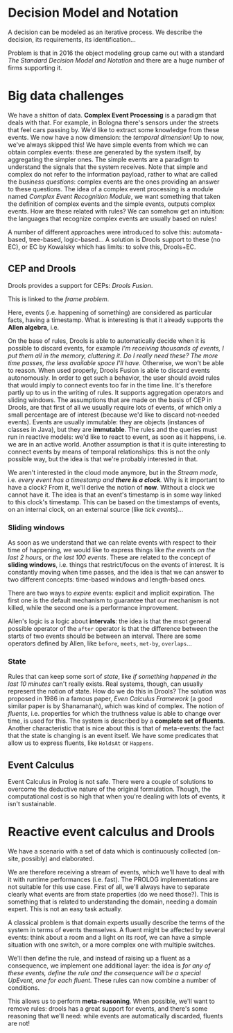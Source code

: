 # Decision Model and Notation

A decision can be modeled as an iterative process. We describe the decision, its requirements, its identification...

Problem is that in 2016 the object modeling group came out with a standard *The Standard Decision Model and Notation* and there are a huge number of firms supporting it.

# Big data challenges

We have a shitton of data. **Complex Event Processing** is a paradigm that deals with that. For example, in Bologna there's sensors under the streets that feel cars passing by. We'd like to extract some knowledge from these events. We now have a now dimension: the *temporal dimension*! Up to now, we've always skipped this! We have simple events from which we can obtain complex events: these are generated by the system itself, by aggregating the simpler ones.
The simple events are a paradigm to understand the signals that the system receives. Note that simple and complex do not refer to the information payload, rather to what are called the *business questions*: complex events are the ones providing an answer to these questions. The idea of a complex event processing is a module named *Complex Event Recognition Module*, we want something that taken the definition of complex events and the simple events, outputs complex events.
How are these related with rules? We can somehow get an intuition: the languages that recognize complex events are usually based on rules!

A number of different approaches were introduced to solve this: automata-based, tree-based, logic-based... A solution is Drools support to these (no EC), or EC by Kowalsky which has limits: to solve this, Drools+EC.

## CEP and Drools

Drools provides a support for CEPs: *Drools Fusion*.

This is linked to the *frame problem*.

Here, events (i.e. happening of something) are considered as particular facts, having a timestamp. What is interesting is that it already supports the **Allen algebra**, i.e. 

On the base of rules, Drools is able to automatically decide when it is possible to discard events, for example *I'm receiving thousands of events, I put them all in the memory, cluttering it. Do I really need these? The more time passes, the less available space I'll have.* Otherwise, we won't be able to reason. When used properly, Drools Fusion is able to discard events autonomously. In order to get such a behavior, the user should avoid rules that would imply to connect events too far in the time line. It's therefore partly up to us in the writing of rules.
It supports aggregation operators and sliding windows. The assumptions that are made on the basis of CEP in Drools, are that first of all we usually require lots of events, of which only a small percentage are of interest (because we'd like to discard not-needed events).
Events are usually immutable: they are objects (instances of classes in Java), but they are **immutable**. The rules and the queries must run in reactive models: we'd like to react to event, as soon as it happens, i.e. we are in an active world. Another assumption is that it is quite interesting to connect events by means of temporal relationships: this is not the only possible way, but the idea is that we're probably interested in that. 

We aren't interested in the cloud mode anymore, but in the *Stream mode*, i.e. *every event has a timestamp and **there is a clock**.* Why is it important to have a clock? From it, we'll derive the notion of **now**. Without a clock we cannot have it. The idea is that an event's timestamp is in some way linked to this clock's timestamp. This can be based on the timestamps of events, on an internal clock, on an external source (like *tick events*)...

### Sliding windows

As soon as we understand that we can relate events with respect to their time of happening, we would like to express things like *the events on the last 2 hours*, or *the last 100 events*. These are related to the concept of **sliding windows**, i.e. things that restrict/focus on the events of interest. It is constantly moving when time passes, and the idea is that we can answer to two different concepts: time-based windows and length-based ones. 

There are two ways to *expire* events: explicit and implicit expiration. The first one is the default mechanism to guarantee that our mechanism is not killed, while the second one is a performance improvement.

Allen's logic is a logic about **intervals**: the idea is that the msot general possible operator of the `after` operator is that the difference between the starts of two events should be between an interval. There are some operators defined by Allen, like `before`, `meets`, `met-by`, `overlaps`...

### State

Rules that can keep some sort of *state*, like *if something happened in the last 10 minutes* can't really exists. Real systems, though, can usually represent the notion of state. How do we do this in Drools? The solution was proposed in 1986 in a famous paper, *Even Calculus Framework* (a good similar paper is by Shanamanah), which was kind of complex. The notion of *fluents*, i.e. properties for which the truthness value is able to change over time, is used for this. The system is described by a **complete set of fluents**. Another characteristic that is nice about this is that of meta-events: the fact that the state is changing is an event itself. We have some predicates that allow us to express fluents, like `HoldsAt` or `Happens`.

## Event Calculus

Event Calculus in Prolog is not safe. There were a couple of solutions to overcome the deductive nature of the original formulation. Though, the computational cost is so high that when you're dealing with lots of events, it isn't sustainable.

# Reactive event calculus and Drools

We have a scenario with a set of data which is continuously collected (on-site, possibly) and elaborated.

We are therefore receiving a stream of events, which we'll have to deal with it with runtime performances (i.e. fast).
The PROLOG implementations are not suitable for this use case. First of all, we'll always have to separate clearly what events are from state properties (do we need those?).
This is something that is related to understanding the domain, needing a domain expert. This is not an easy task actually.

A classical problem is that domain experts usually describe the terms of the system in terms of events themselves. A fluent might be affected by several events: think about a room and a light on its roof, we can have a simple situation with one switch, or a more complex one with multiple switches. 

We'll then define the rule, and instead of raising up a fluent as a consequence, we implement one additional layer: the idea is *for any of these events, define the rule and the consequence will be a special UpEvent, one for each fluent.* These rules can now combine a number of conditions. 

This allows us to perform **meta-reasoning**. When possible, we'll want to remove rules: drools has a great support for events, and there's some reasoning that we'll need: while events are automatically discarded, fluents are not!









